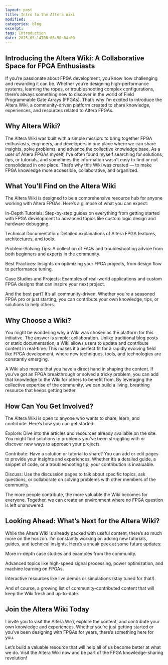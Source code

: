 ```yaml
---
layout: post
title: Intro to the Altera Wiki
modified:
categories: blog
excerpt:
tags: Introduction
date: 2025-05-14T08:08:50-04:00
---
```


## Introducing the Altera Wiki: A Collaborative Space for FPGA Enthusiasts

If you’re passionate about FPGA development, you know how challenging and rewarding it can be. Whether you’re designing high-performance systems, learning the ropes, or troubleshooting complex configurations, there’s always something new to discover in the world of Field Programmable Gate Arrays (FPGAs). That’s why I’m excited to introduce the Altera Wiki, a community-driven platform created to share knowledge, experiences, and resources related to Altera FPGAs.

## Why Altera Wiki?
The Altera Wiki was built with a simple mission: to bring together FPGA enthusiasts, engineers, and developers in one place where we can share insights, solve problems, and advance the collective knowledge base. As a user of Altera FPGAs myself, I’ve often found myself searching for solutions, tips, or tutorials, and sometimes the information wasn’t easy to find or not consolidated in one place. That’s why this Wiki was created — to make FPGA knowledge more accessible, collaborative, and organized.

## What You’ll Find on the Altera Wiki
The Altera Wiki is designed to be a comprehensive resource hub for anyone working with Altera FPGAs. Here’s a glimpse of what you can expect:

In-Depth Tutorials: Step-by-step guides on everything from getting started with FPGA development to advanced topics like custom logic design and hardware debugging.

Technical Documentation: Detailed explanations of Altera FPGA features, architectures, and tools.

Problem-Solving Tips: A collection of FAQs and troubleshooting advice from both beginners and experts in the community.

Best Practices: Insights on optimizing your FPGA projects, from design flow to performance tuning.

Case Studies and Projects: Examples of real-world applications and custom FPGA designs that can inspire your next project.

And the best part? It’s all community-driven. Whether you’re a seasoned FPGA pro or just starting, you can contribute your own knowledge, tips, or solutions to help others.

## Why Choose a Wiki?
You might be wondering why a Wiki was chosen as the platform for this initiative. The answer is simple: collaboration. Unlike traditional blog posts or static documentation, a Wiki allows users to update and contribute content in real-time. This makes it a perfect fit for a rapidly evolving field like FPGA development, where new techniques, tools, and technologies are constantly emerging.

A Wiki also means that you have a direct hand in shaping the content. If you’ve got an FPGA breakthrough or solved a tricky problem, you can add that knowledge to the Wiki for others to benefit from. By leveraging the collective expertise of the community, we can build a living, breathing resource that keeps getting better.

## How Can You Get Involved?
The Altera Wiki is open to anyone who wants to share, learn, and contribute. Here’s how you can get started:

Explore: Dive into the articles and resources already available on the site. You might find solutions to problems you’ve been struggling with or discover new ways to approach your projects.

Contribute: Have a solution or tutorial to share? You can add or edit pages to provide your insights and experiences. Whether it’s a detailed guide, a snippet of code, or a troubleshooting tip, your contribution is invaluable.

Discuss: Use the discussion pages to talk about specific topics, ask questions, or collaborate on solving problems with other members of the community.

The more people contribute, the more valuable the Wiki becomes for everyone. Together, we can create an environment where no FPGA question is left unanswered.

## Looking Ahead: What’s Next for the Altera Wiki?
While the Altera Wiki is already packed with useful content, there’s so much more on the horizon. I’m constantly working on adding new tutorials, guides, and technical insights. Here’s a sneak peek at some future updates:

More in-depth case studies and examples from the community.

Advanced topics like high-speed signal processing, power optimization, and machine learning on FPGAs.

Interactive resources like live demos or simulations (stay tuned for that!).

And of course, a growing list of community-contributed content that will keep the Wiki fresh and up-to-date.

## Join the Altera Wiki Today
I invite you to visit the Altera Wiki, explore the content, and contribute your own knowledge and experiences. Whether you’re just getting started or you’ve been designing with FPGAs for years, there’s something here for you.

Let’s build a valuable resource that will help all of us become better at what we do. Visit the Altera Wiki now and be part of the FPGA knowledge-sharing revolution!
